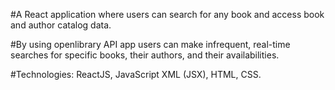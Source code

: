 #A React application where users can search for any book and access book and author catalog data. 

#By using openlibrary API app users can make infrequent, real-time searches for specific books, their authors, and their availabilities. 

#Technologies: ReactJS, JavaScript XML (JSX), HTML, CSS.

